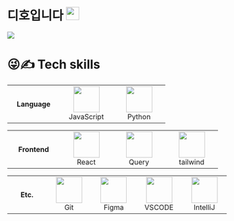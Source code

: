 # 디호입니다 <img src="https://github.com/user-attachments/assets/444087b4-6468-4cb4-b971-44ea98f0d011" width="30"/>



![](https://github-profile-summary-cards.vercel.app/api/cards/profile-details?username=DHowor1d&theme=nord_dark)

# 😜✍️ Tech skills

<table>
  <tr>
    <th width="105">Language</th>
    <td align="center" width="105">
      <img src="https://skillicons.dev/icons?i=js" width="60"/>
      <br/>
      <span>JavaScript</span>
    </td>
    <td align="center" width="105">
      <img src="https://skillicons.dev/icons?i=python" width="60"/>
      <br/>
      <span>Python</span>
    </td>
  </tr>
</table>
<table>
  <tr>
    <th width="105">Frontend</th>
    </td>
    <td align="center" width="105">
      <img src="https://skillicons.dev/icons?i=react" width="60"/>
      <br/>
      <span>React</span>
<td align="center" width="105">
  <img src="https://github.com/user-attachments/assets/2dfab162-7a94-4825-9059-5f566378a7ec" width="60"/>

  <br/>
  <span>Query</span>
</td>
    </td>
      <td align="center" width="105">
      <img src="https://skillicons.dev/icons?i=tailwind" width="60"/>
      <br/>
      <span>tailwind</span>
    </td>
  </tr>
</table>
<table>
  <tr>
    <th width="105">Etc.</th>
    <td align="center" width="105">
      <img src="https://skillicons.dev/icons?i=git" width="60"/>
      <br/>
      <span>Git</span>
    </td>
    <td align="center" width="105">
      <img src="https://skillicons.dev/icons?i=figma" width="60"/>
      <br/>
      <span>Figma</span>
    </td>
        <td align="center" width="105">
      <img src="https://skillicons.dev/icons?i=vscode" width="60"/>
      <br/>
      <span>VSCODE</span>
    </td>
        </td>
        <td align="center" width="105">
      <img src="https://skillicons.dev/icons?i=idea" width="60"/>
      <br/>
      <span>IntelliJ</span>
    </td>

  </tr>
